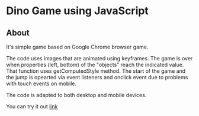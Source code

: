 # Dino Game using JavaScript

## About
It's simple game based on Google Chrome browser game. 

The code uses images that are animated using keyframes. The game is over when properties (left, bottom) of the "objects" reach the indicated value. That function uses getComputedStyle method.
The start of the game and the jump is opearted via event listeners and onclick event due to problems with touch events on mobile.

The code is adapted to both desktop and mobile devices.

You can try it out [link](https://dino-game-wk.netlify.app)